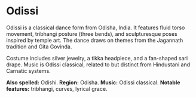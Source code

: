 # Odissi

Odissi is a classical dance form from Odisha, India. It features fluid torso movement, tribhangi posture (three bends), and sculpturesque poses inspired by temple art. The dance draws on themes from the Jagannath tradition and Gita Govinda.

Costume includes silver jewelry, a tikka headpiece, and a fan-shaped sari drape. Music is Odissi classical, related to but distinct from Hindustani and Carnatic systems.

**Also spelled:** Odishi. **Region:** Odisha. **Music:** Odissi classical. **Notable features:** tribhangi, curves, lyrical grace.
